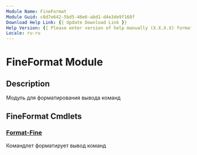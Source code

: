 ```yaml
---
Module Name: FineFormat
Module Guid: c8d7e642-5bd5-46e6-abd1-d4e3de9f168f
Download Help Link: {{ Update Download Link }}
Help Version: {{ Please enter version of help manually (X.X.X.X) format }}
Locale: ru-ru
---
```


# FineFormat Module
## Description
Модуль для форматирования вывода команд

## FineFormat Cmdlets
### [Format-Fine](Format-Fine.md)
Командлет форматирует вывод команд

